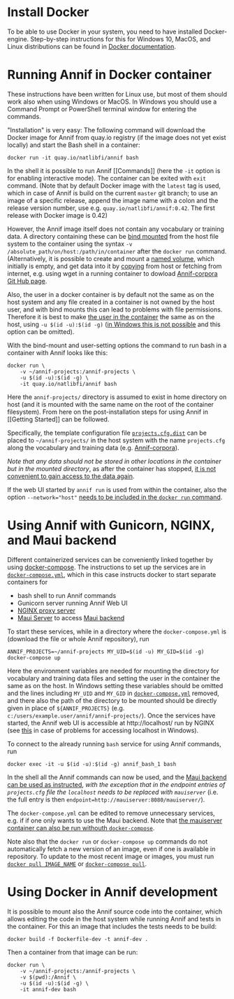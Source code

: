 # Install Docker

To be able to use Docker in your system, you need to have installed Docker-engine. Step-by-step instructions for this for Windows 10, MacOS, and Linux distributions can be found in [Docker documentation](https://docs.docker.com/install/). 

# Running Annif in Docker container

These instructions have been written for Linux use, but most of them should work also when using Windows or MacOS. In Windows you should use a Command Prompt or PowerShell terminal window for entering the commands. 

"Installation" is very easy: The following command will download the Docker image for Annif from quay.io registry  (if the image does not yet exist locally) and start the Bash shell in a container:

    docker run -it quay.io/natlibfi/annif bash 

In the shell it is possible to run Annif [[Commands]] (here the `-it` option is for enabling interactive mode). The container can be exited with `exit` command. (Note that by default Docker image with the `latest` tag is used, which in case of Annif is build on the current `master` git branch; to use an image of a specific release, append the image name with a colon and the release version number, use e.g. `quay.io/natlibfi/annif:0.42`. The first release with Docker image is 0.42) 

However, the Annif image itself does not contain any vocabulary or training data. A directory containing these can be [bind mounted](https://docs.docker.com/storage/bind-mounts/) from the host file system to the container using the syntax `-v /absolute_path/on/host:/path/in/container` after the `docker run` command. (Alternatively, it is possible to create and mount a [named volume](https://success.docker.com/article/different-types-of-volumes), which initially is empty, and get data into it by [copying](https://docs.docker.com/engine/reference/commandline/cp/) from host or fetching from internet, e.g. using wget in a running container to dowload [Annif-corpora Git Hub page](https://github.com/NatLibFi/Annif-corpora).

Also, the user in a docker container is by default not the same as on the host system and any file created in a container is not owned by the host user, and with bind mounts this can lead to problems with file permissions. Therefore it is best to make [the user in the container](https://docs.docker.com/engine/reference/run/#user) the same as on the host, using `-u $(id -u):$(id -g)` ([in Windows this is not possible](https://docs.docker.com/docker-for-windows/faqs/#can-i-change-permissions-on-shared-volumes-for-container-specific-deployment-requirements) and this option can be omitted). 

With the bind-mount and user-setting options the command to run bash in a container with Annif looks like this:

    docker run \
        -v ~/annif-projects:/annif-projects \
        -u $(id -u):$(id -g) \
        -it quay.io/natlibfi/annif bash

Here the `annif-projects/` directory is assumed to exist in home directory on host (and it is mounted with the same name on the root of the container filesystem). From here on the post-installation steps for using Annif in [[Getting Started]] can be followed. 

Specifically, the template configuration file [`projects.cfg.dist`](https://github.com/NatLibFi/Annif/blob/master/projects.cfg.dist) can be placed to `~/annif-projects/` in the host system with the name `projects.cfg` along the vocabulary and training data (e.g. [Annif-corpora](https://github.com/NatLibFi/Annif-corpora)).

*Note that any data should not be stored in other locations in the container but in the mounted directory*, as after the container has stopped, [it is not convenient to gain access to the data again](https://docs.docker.com/engine/reference/commandline/commit/).

If the web UI started by `annif run` is used from within the container, also the option `--network="host"` [needs to be included in the `docker run` command](https://docs.docker.com/engine/reference/run/#network-host).


# Using Annif with Gunicorn, NGINX, and Maui backend
Different containerized services can be conveniently linked together by using [docker-compose](https://docs.docker.com/compose/). The instructions to set up the services are in [`docker-compose.yml`](https://github.com/NatLibFi/Annif/blob/master/docker-compose.yml), which in this case instructs docker to start separate containers for 
* bash shell to run  Annif commands
* Gunicorn server running Annif Web UI
* [NGINX proxy server](https://www.nginx.com/resources/wiki/)
* [Maui Server](https://github.com/NatLibFi/MauiServer) to access [Maui backend](https://github.com/NatLibFi/Annif/wiki/Backend%3A-Maui)

To start these services, while in a directory where the `docker-compose.yml` is (download the file or whole Annif  repository), run 

    ANNIF_PROJECTS=~/annif-projects MY_UID=$(id -u) MY_GID=$(id -g) docker-compose up

Here the environment variables are needed for mounting the directory for vocabulary and training data files and setting the user in the container the same as on the host. In Windows setting these variables should be omitted and the lines including `MY_UID` and `MY_GID` in [`docker-compose.yml`](https://github.com/NatLibFi/Annif/blob/master/docker-compose.yml) removed, and there also the path of the directory to be mounted should be directly given in place of `${ANNIF_PROJECTS}` (e.g. `c:/users/example.user/annif/annif-projects/`). Once the services have started, the Annif web UI is accessible at http://localhost/ run by NGINX (see [this](https://docs.docker.com/docker-for-windows/troubleshoot/#limitations-of-windows-containers-for-localhost-and-published-ports) in case of problems for accessing localhost in Windows).

To connect to the already running `bash` service for using Annif commands, run

    docker exec -it -u $(id -u):$(id -g) annif_bash_1 bash

In the shell all the Annif commands can now be used, and the [Maui backend can be used as instructed](https://github.com/NatLibFi/Annif/wiki/Backend%3A-Maui#example-configuration-for-annif), _with the exception that  in the endpoint entries of `projects.cfg` file the `localhost` needs to be replaced with `mauiserver`_ (i.e. the full entry is then `endpoint=http://mauiserver:8080/mauiserver/`). 

The `docker-compose.yml` can be edited to remove unnecessary services, e.g. if if one only wants to use the Maui backend. Note that [the mauiserver container can also be run withouth `docker-compose`](https://github.com/NatLibFi/MauiServer/tree/master#usage-with-docker).

Note also that the `docker run` or `docker-compose up` commands do not automatically fetch a new version of an image, even if one is available in repository. To update to the most recent image or images, you must run [`docker pull IMAGE_NAME`](https://docs.docker.com/engine/reference/commandline/pull/) or [`docker-compose pull`](https://docs.docker.com/compose/reference/pull/).

# Using Docker in Annif development

It is possible to mount also the Annif source code into the container, which allows editing the code in the host system while running Annif and tests in the container. For this an image that includes the tests needs to be build:

    docker build -f Dockerfile-dev -t annif-dev .

Then a container from that image can be run:

    docker run \
        -v ~/annif-projects:/annif-projects \
        -v $(pwd):/Annif \
        -u $(id -u):$(id -g) \
        -it annif-dev bash

